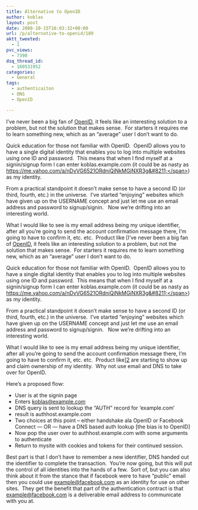 ```yaml
---
title: Alternative to OpenID
author: koblas
layout: post
date: 2008-10-15T16:03:32+00:00
url: /p/alternative-to-openid/189
aktt_tweeted:
  - 1
pvc_views:
  - 7390
dsq_thread_id:
  - 160531952
categories:
  - General
tags:
  - authenticaiton
  - DNS
  - OpenID

---
```

I&#8217;ve never been a big fan of [OpenID][1], it feels like an interesting solution to a problem, but not the solution that makes sense.  For starters it requires me to learn something new, which as an &#8220;average&#8221; user I don&#8217;t want to do.

Quick education for those not familiar with OpenID.  OpenID allows you to have a single digital identity that enables you to log into multiple websites using one ID and password.  This means that when I find myself at a signin/signup form I can enter koblas.example.com (it could be as nasty as <span class="customoid">https://me.yahoo.com/a/nDvVG6521ORdniQiNkMGjNXR3g&#8211;</span>) as my identity.

From a practical standpoint it doesn&#8217;t make sense to have a second ID (or third, fourth, etc.) in the universe.  I&#8217;ve started &#8220;enjoying&#8221; websites which have given up on the USERNAME concept and just let me use an email address and password to signup/signin.   Now we&#8217;re drifting into an interesting world.

What I would like to see is my email address being my unique identifier, after all you&#8217;re going to send the account confirmation message there, I&#8217;m going to have to confirm it, etc. etc.  Product like [I&#8217;ve never been a big fan of [OpenID][1], it feels like an interesting solution to a problem, but not the solution that makes sense.  For starters it requires me to learn something new, which as an &#8220;average&#8221; user I don&#8217;t want to do.

Quick education for those not familiar with OpenID.  OpenID allows you to have a single digital identity that enables you to log into multiple websites using one ID and password.  This means that when I find myself at a signin/signup form I can enter koblas.example.com (it could be as nasty as <span class="customoid">https://me.yahoo.com/a/nDvVG6521ORdniQiNkMGjNXR3g&#8211;</span>) as my identity.

From a practical standpoint it doesn&#8217;t make sense to have a second ID (or third, fourth, etc.) in the universe.  I&#8217;ve started &#8220;enjoying&#8221; websites which have given up on the USERNAME concept and just let me use an email address and password to signup/signin.   Now we&#8217;re drifting into an interesting world.

What I would like to see is my email address being my unique identifier, after all you&#8217;re going to send the account confirmation message there, I&#8217;m going to have to confirm it, etc. etc.  Product like][2] are starting to show up and claim ownership of my identity.  Why not use email and DNS to take over for OpenID.

Here&#8217;s a proposed flow:

  * User is at the signin page
  * Enters koblas@example.com
  * DNS query is sent to lookup the &#8220;AUTH&#8221; record for &#8216;example.com&#8217;
  * result is authhost.example.com
  * Two choices at this point &#8211; either handshake ala OpenID or Facebook Connect &#8212; OR &#8212; have a DNS based auth lookup [the bias is to OpenID]
  * Now pop the user over to authhost.example.com with some arguments to authenticate
  * Return to mysite with cookies and tokens for their continued session.

Best part is that I don&#8217;t have to remember a new identifier, DNS handed out the identifier to complete the transaction.  You&#8217;re now going, but this will put the control of all identities into the hands of a few.  Sort of, but you can also think about it from the stance that if facebook were to have &#8220;public&#8221; email then you could use example@facebook.com as an identity for use on other sites.  They get the benefit that part of the authentication contract is that example@facebook.com is a deliverable email address to communicate with you at.

 [1]: http://openid.net/
 [2]: http://developers.facebook.com/news.php?blog=1&story=108
